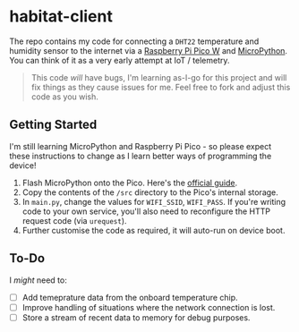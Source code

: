 # habitat-client

The repo contains my code for connecting a `DHT22` temperature and humidity sensor to the internet via a [Raspberry Pi Pico W](https://www.raspberrypi.com/documentation/microcontrollers/raspberry-pi-pico.html) and [MicroPython](https://micropython.org/). You can think of it as a very early attempt at IoT / telemetry.

> This code *will* have bugs, I'm learning as-I-go for this project and will fix things as they cause issues for me. Feel free to fork and adjust this code as you wish.

## Getting Started
I'm still learning MicroPython and Raspberry Pi Pico - so please expect these instructions to change as I learn better ways of programming the device!

1. Flash MicroPython onto the Pico. Here's the [official guide](https://www.raspberrypi.com/documentation/microcontrollers/micropython.html#drag-and-drop-micropython).
2. Copy the contents of the `/src` directory to the Pico's internal storage.
3. In `main.py`, change the values for `WIFI_SSID`, `WIFI_PASS`. If you're writing code to your own service, you'll also need to reconfigure the HTTP request code (via `urequest`).
4. Further customise the code as required, it will auto-run on device boot.

## To-Do
I *might* need to:
- [ ] Add temeprature data from the onboard temperature chip.
- [ ] Improve handling of situations where the network connection is lost.
- [ ] Store a stream of recent data to memory for debug purposes.